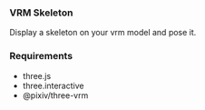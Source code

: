 ### VRM Skeleton
Display a skeleton on your vrm model and pose it.

### Requirements
- three.js
- three.interactive
- @pixiv/three-vrm